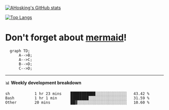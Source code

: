 [![AHosking's GitHub stats](https://github-readme-stats.vercel.app/api?username=ahosking&count_private=true&show_icons=true&theme=onedark&hide_rank=true&include_all_commits=true)](https://github.com/ahosking)

[![Top Langs](https://github-readme-stats.vercel.app/api/top-langs/?username=ahosking&layout=compact&theme=onedark)](https://github.com/ahosking)


# Don't forget about [mermaid](https://github.blog/2022-02-14-include-diagrams-markdown-files-mermaid/)!

```mermaid
  graph TD;
      A-->B;
      A-->C;
      B-->D;
      C-->D;
```
-------

📊 **Weekly development breakdown**

<!--START_SECTION:waka-->

```text
sh           1 hr 23 mins    ███████████░░░░░░░░░░░░░░   43.42 %
Bash         1 hr 1 min      ████████░░░░░░░░░░░░░░░░░   31.59 %
Other        20 mins         ██▓░░░░░░░░░░░░░░░░░░░░░░   10.60 %
```

<!--END_SECTION:waka-->
